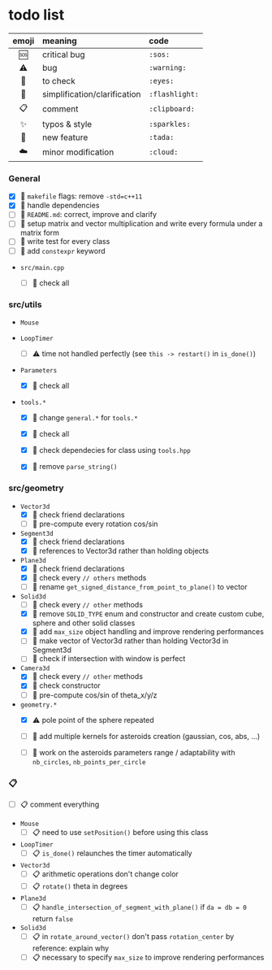 # todo list

| emoji        | meaning                      | code           |
| :----------: | :--------------------------- | :------------- |
| :sos:        | critical bug                 | `:sos:`        |
| :warning:    | bug                          | `:warning:`    |
| :eyes:       | to check                     | `:eyes:`       |
| :flashlight: | simplification/clarification | `:flashlight:` |
| :clipboard:  | comment                      | `:clipboard:`  |
| :sparkles:   | typos & style                | `:sparkles:`   |
| :tada:       | new feature                  | `:tada:`       |
| :cloud:      | minor modification           | `:cloud:`      |


### General
- [x] :eyes: `makefile` flags: remove `-std=c++11`
- [x] :flashlight: handle dependencies
- [ ] :tada: `README.md`: correct, improve and clarify
- [ ] :tada: setup matrix and vector multiplication and write every formula under a matrix form
- [ ] :tada: write test for every class
- [ ] :tada: add `constexpr` keyword

* `src/main.cpp`
    - [ ] :eyes: check all


### src/utils

* `Mouse`

* `LoopTimer`
    - [ ] :warning: time not handled perfectly (see `this -> restart()` in `is_done()`)

* `Parameters`
    - [x] :eyes: check all

* `tools.*`
    - [x] :flashlight: change `general.*` for `tools.*`
    - [x] :eyes: check all
    - [x] :flashlight: check dependecies for class using `tools.hpp`
    - [x] :flashlight: remove `parse_string()`


### src/geometry

* `Vector3d`
    - [x] :eyes: check friend declarations
    - [ ] :tada: pre-compute every rotation cos/sin

* `Segment3d`
    - [x] :eyes: check friend declarations
    - [x] :tada: references to Vector3d rather than holding objects

* `Plane3d`
    - [x] :eyes: check friend declarations
    - [x] :eyes: check every `// others` methods
    - [ ] :flashlight: rename `get_signed_distance_from_point_to_plane()` to vector

* `Solid3d`
    - [ ] :eyes: check every `// other` methods
    - [x] :tada: remove `SOLID_TYPE` enum and constructor and create custom cube, sphere and other solid classes
    - [x] :tada: add `max_size` object handling and improve rendering performances
    - [ ] :tada: make vector of Vector3d rather than holding Vector3d in Segment3d
    - [ ] :eyes: check if intersection with window is perfect

* `Camera3d`
    - [x] :eyes: check every `// other` methods
    - [x] :eyes: check constructor
    - [ ] :tada: pre-compute cos/sin of theta_x/y/z

* `geometry.*`
    - [x] :warning: pole point of the sphere repeated
    - [ ] :tada: add multiple kernels for asteroids creation (gaussian, cos, abs, ...)
    - [ ] :tada: work on the asteroids parameters range / adaptability with `nb_circles`, `nb_points_per_circle`


### :clipboard:
- [ ] :clipboard: comment everything

* `Mouse`
    - [ ] :clipboard: need to use `setPosition()` before using this class
* `LoopTimer`
    - [ ] :clipboard: `is_done()` relaunches the timer automatically
* `Vector3d`
    - [ ] :clipboard: arithmetic operations don't change color
    - [ ] :clipboard: `rotate()` theta in degrees
* `Plane3d`
    - [ ] :clipboard: `handle_intersection_of_segment_with_plane()` if `da = db = 0` return `false`
* `Solid3d`
    - [ ] :clipboard: in `rotate_around_vector()` don't pass `rotation_center` by reference: explain why
    - [ ] :clipboard: necessary to specify `max_size` to improve rendering performances

